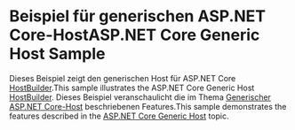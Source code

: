 # <a name="aspnet-core-generic-host-sample"></a><span data-ttu-id="905b8-101">Beispiel für generischen ASP.NET Core-Host</span><span class="sxs-lookup"><span data-stu-id="905b8-101">ASP.NET Core Generic Host Sample</span></span>

<span data-ttu-id="905b8-102">Dieses Beispiel zeigt den generischen Host für ASP.NET Core [HostBuilder](https://docs.microsoft.com/dotnet/api/microsoft.extensions.hosting.ihostedservice).</span><span class="sxs-lookup"><span data-stu-id="905b8-102">This sample illustrates the ASP.NET Core Generic Host [HostBuilder](https://docs.microsoft.com/dotnet/api/microsoft.extensions.hosting.ihostedservice).</span></span> <span data-ttu-id="905b8-103">Dieses Beispiel veranschaulicht die im Thema [Generischer ASP.NET Core-Host](https://docs.microsoft.com/aspnet/core/fundamentals/host/generic-host) beschriebenen Features.</span><span class="sxs-lookup"><span data-stu-id="905b8-103">This sample demonstrates the features described in the [ASP.NET Core Generic Host](https://docs.microsoft.com/aspnet/core/fundamentals/host/generic-host) topic.</span></span>
